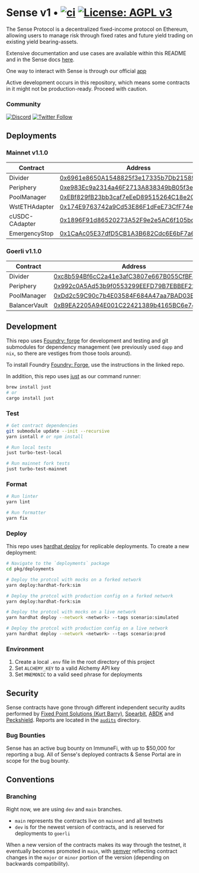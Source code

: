 # Sense v1 • [![ci](https://github.com/sense-finance/sense-v1/actions/workflows/ci.yml/badge.svg)](https://github.com/sense-finance/space-v1/actions/workflows/ci.yml) [![License: AGPL v3](https://img.shields.io/badge/License-AGPL_v3-blue.svg)](https://www.gnu.org/licenses/agpl-3.0)


The Sense Protocol is a decentralized fixed-income protocol on Ethereum, allowing users to manage risk through fixed rates and future yield trading on existing yield bearing-assets.

Extensive documentation and use cases are available within this README and in the Sense docs [here](https://docs.sense.finance/).

One way to interact with Sense is through our official [app](https://app.sense.finance/eth-mainnet/rates)

Active development occurs in this repository, which means some contracts in it might not be production-ready. Proceed with caution.

### Community   

[![Discord](https://badgen.net/badge/icon/discord?icon=discord&label)](https://discord.com/invite/krVGnQgSzG)
[![Twitter Follow](https://img.shields.io/twitter/follow/senseprotocol.svg?label=senseprotocol&style=social)](https://twitter.com/senseprotocol)


## Deployments

### Mainnet v1.1.0

| Contract   | Address                                                                                                                                        |
| ------- | ------------------------------------------------------------------------------------------------------------------------- |
| Divider | [0x6961e8650A1548825f3e17335b7Db2158955C22f](https://etherscan.io/address/0x6961e8650A1548825f3e17335b7Db2158955C22f#code)                     |
| Periphery  | [0xe983Ec9a2314a46F2713A838349bB05f3e629FE5](https://etherscan.io/address/0xe983Ec9a2314a46F2713A838349bB05f3e629FE5#code)      |
| PoolManager | [0xEBf829fB23bb3caf7eEeD89515264C18e2CE1dFb](https://etherscan.io/address/0xEBf829fB23bb3caf7eEeD89515264C18e2CE1dFb#code)                     |
| WstETHAdapter  | [0x174E9763742a9Cd53E86F1dFeE73CfF74eC1E7F1](https://etherscan.io/address/0x174E9763742a9Cd53E86F1dFeE73CfF74eC1E7F1)      |
| cUSDC-CAdapter  | [0x1896F91d86520273A52F9e2e5AC6f105bc222294](https://etherscan.io/address/0x1896F91d86520273A52F9e2e5AC6f105bc222294)
| EmergencyStop  | [0x1CaAc05E37dfD5CB1A3B682Cdc6E6bF7a6e7Db9f](https://etherscan.io/address/0x1CaAc05E37dfD5CB1A3B682Cdc6E6bF7a6e7Db9f)  


### Goerli v1.1.0

| Contract   | Address                                                                                                                                        |
| ------- | ------------------------------------------------------------------------------------------------------------------------- |
| Divider | [0xc8b594Bf6cC2a41e3afC3807e667B055CfBF8304](https://etherscan.io/address/0xc8b594Bf6cC2a41e3afC3807e667B055CfBF8304#code)                     |
| Periphery  | [0x992c0A5Ad53b9f0553299EEFD79B7EBBEF22D324](https://etherscan.io/address/0x992c0A5Ad53b9f0553299EEFD79B7EBBEF22D324#code)      |
| PoolManager | [0xDd2c59C90c7b4E03584F684A47aa7BAD03Eb91E3](https://etherscan.io/address/0xDd2c59C90c7b4E03584F684A47aa7BAD03Eb91E3#code)                     |
| BalancerVault  | [0xB9EA2205A94E001C22421389b4165BC6e74bbd24](https://etherscan.io/address/0xB9EA2205A94E001C22421389b4165BC6e74bbd24#code)      


## Development

This repo uses [Foundry: forge](https://github.com/gakonst/foundry) for development and testing
and git submodules for dependency management (we previously used `dapp` and `nix`, so there are vestiges from those tools around).

To install Foundry [Foundry: Forge](https://github.com/gakonst/foundry), use the instructions in the linked repo.

In addition, this repo uses [just](https://github.com/casey/just) as our command runner:

```sh
brew install just
# or
cargo install just
```

### Test

```bash
# Get contract dependencies
git submodule update --init --recursive
yarn isntall # or npm install

# Run local tests
just turbo-test-local

# Run mainnet fork tests
just turbo-test-mainnet
```

### Format

```bash
# Run linter
yarn lint

# Run formatter
yarn fix
```

### Deploy

This repo uses [hardhat deploy](https://github.com/wighawag/hardhat-deploy) for replicable deployments. To create a new deployment:

```bash
# Navigate to the `deployments` package
cd pkg/deployments

# Deploy the protcol with mocks on a forked network
yarn deploy:hardhat-fork:sim

# Deploy the protcol with production config on a forked network
yarn deploy:hardhat-fork:sim

# Deploy the protcol with mocks on a live network
yarn hardhat deploy --network <network> --tags scenario:simulated

# Deploy the protcol with production config on a live network
yarn hardhat deploy --network <network> --tags scenario:prod
```

### Environment

1. Create a local `.env` file in the root directory of this project
2. Set `ALCHEMY_KEY` to a valid Alchemy API key
3. Set `MNEMONIC` to a valid seed phrase for deployments

## Security

Sense contracts have gone through different independent security audits performed by [Fixed Point Solutions (Kurt Barry)](https://github.com/fixed-point-solutions), [Spearbit](https://spearbit.com), [ABDK](https://www.abdk.consulting/) and [Peckshield](https://peckshield.com). Reports are located in the [`audits`](./audits) directory.

### Bug Bounties

Sense has an active bug bounty on ImmuneFi, with up to $50,000 for reporting a bug. All of Sense's deployed contracts & Sense Portal are in scope for the bug bounty.

## Conventions

### Branching

Right now, we are using `dev` and  `main` branches.

- `main` represents the contracts live on `mainnet` and all testnets
- `dev` is for the newest version of contracts, and is reserved for deployments to `goerli`

When a new version of the contracts makes its way through the testnet, it eventually becomes promoted in `main`, with [semver](https://semver.org/) reflecting contract changes in the `major` or `minor` portion of the version (depending on backwards compatibility).
